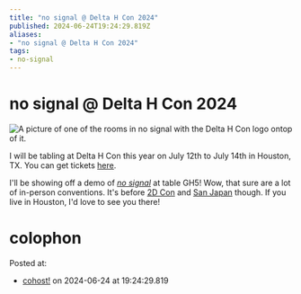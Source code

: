 ```yaml
---
title: "no signal @ Delta H Con 2024"
published: 2024-06-24T19:24:29.819Z
aliases:
- "no signal @ Delta H Con 2024"
tags:
- no-signal
---
```


# no signal @ Delta H Con 2024

![A picture of one of the rooms in no signal with the Delta H Con logo ontop of it.](20240624_192429-delta-h.png)

I will be tabling at Delta H Con this year on July 12th to July 14th in Houston, TX. You can get tickets [here](https://deltahcon.com).

I'll be showing off a demo of _[no signal](../press-kits/no-signal.md)_ at table GH5! Wow, that sure are a lot of in-person conventions. It's before [2D Con](20240616.md) and [San Japan](20240623.md) though. If you live in Houston, I'd love to see you there!

# colophon

Posted at:
- [cohost!](https://cohost.org/exodrifter/post/6595636-no-signal-delta-h) on 2024-06-24 at 19:24:29.819

